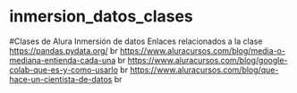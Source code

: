 # inmersion_datos_clases
#Clases de Alura Inmersión de datos
Enlaces relacionados a la clase
https://pandas.pydata.org/
br
https://www.aluracursos.com/blog/media-o-mediana-entienda-cada-una
br
https://www.aluracursos.com/blog/google-colab-que-es-y-como-usarlo
br
https://www.aluracursos.com/blog/que-hace-un-cientista-de-datos
br
